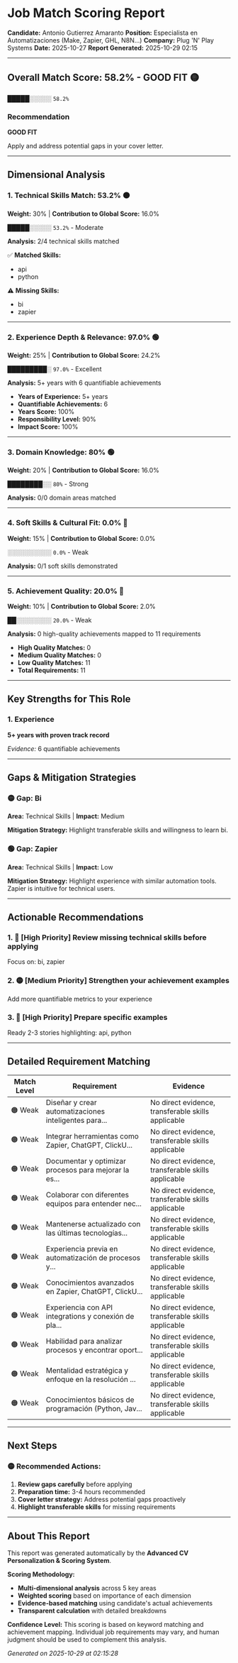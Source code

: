 # Job Match Scoring Report

**Candidate:** Antonio Gutierrez Amaranto
**Position:** Especialista en Automatizaciones (Make, Zapier, GHL, N8N...)
**Company:** Plug 'N' Play Systems
**Date:** 2025-10-27
**Report Generated:** 2025-10-29 02:15

---

## Overall Match Score: 58.2% - GOOD FIT 🟡

**█████░░░░░** `58.2%`

### Recommendation
**GOOD FIT**

Apply and address potential gaps in your cover letter.

---

## Dimensional Analysis

### 1. Technical Skills Match: 53.2% 🟠
**Weight:** 30% | **Contribution to Global Score:** 16.0%

**█████░░░░░** `53.2%` - Moderate

**Analysis:** 2/4 technical skills matched

✅ **Matched Skills:**
- api
- python

⚠️ **Missing Skills:**
- bi
- zapier

---

### 2. Experience Depth & Relevance: 97.0% 🟢
**Weight:** 25% | **Contribution to Global Score:** 24.2%

**█████████░** `97.0%` - Excellent

**Analysis:** 5+ years with 6 quantifiable achievements

- **Years of Experience:** 5+ years
- **Quantifiable Achievements:** 6
- **Years Score:** 100%
- **Responsibility Level:** 90%
- **Impact Score:** 100%

---

### 3. Domain Knowledge: 80% 🟢
**Weight:** 20% | **Contribution to Global Score:** 16.0%

**████████░░** `80%` - Strong

**Analysis:** 0/0 domain areas matched

---

### 4. Soft Skills & Cultural Fit: 0.0% 🔴
**Weight:** 15% | **Contribution to Global Score:** 0.0%

**░░░░░░░░░░** `0.0%` - Weak

**Analysis:** 0/1 soft skills demonstrated

---

### 5. Achievement Quality: 20.0% 🔴
**Weight:** 10% | **Contribution to Global Score:** 2.0%

**██░░░░░░░░** `20.0%` - Weak

**Analysis:** 0 high-quality achievements mapped to 11 requirements

- **High Quality Matches:** 0
- **Medium Quality Matches:** 0
- **Low Quality Matches:** 11
- **Total Requirements:** 11

---

## Key Strengths for This Role

### 1. Experience

**5+ years with proven track record**

*Evidence:* 6 quantifiable achievements

---

## Gaps & Mitigation Strategies

### 🟡 Gap: Bi
**Area:** Technical Skills | **Impact:** Medium

**Mitigation Strategy:** Highlight transferable skills and willingness to learn bi.

### 🟢 Gap: Zapier
**Area:** Technical Skills | **Impact:** Low

**Mitigation Strategy:** Highlight experience with similar automation tools. Zapier is intuitive for technical users.

---

## Actionable Recommendations

### 1. 🔴 [High Priority] Review missing technical skills before applying

Focus on: bi, zapier

### 2. 🟡 [Medium Priority] Strengthen your achievement examples

Add more quantifiable metrics to your experience

### 3. 🔴 [High Priority] Prepare specific examples

Ready 2-3 stories highlighting: api, python

---

## Detailed Requirement Matching

| Match Level | Requirement | Evidence |
|------------|------------|----------|
| 🟠 Weak | Diseñar y crear automatizaciones inteligentes para... | No direct evidence, transferable skills applicable |
| 🟠 Weak | Integrar herramientas como Zapier, ChatGPT, ClickU... | No direct evidence, transferable skills applicable |
| 🟠 Weak | Documentar y optimizar procesos para mejorar la es... | No direct evidence, transferable skills applicable |
| 🟠 Weak | Colaborar con diferentes equipos para entender nec... | No direct evidence, transferable skills applicable |
| 🟠 Weak | Mantenerse actualizado con las últimas tecnologías... | No direct evidence, transferable skills applicable |
| 🟠 Weak | Experiencia previa en automatización de procesos y... | No direct evidence, transferable skills applicable |
| 🟠 Weak | Conocimientos avanzados en Zapier, ChatGPT, ClickU... | No direct evidence, transferable skills applicable |
| 🟠 Weak | Experiencia con API integrations y conexión de pla... | No direct evidence, transferable skills applicable |
| 🟠 Weak | Habilidad para analizar procesos y encontrar oport... | No direct evidence, transferable skills applicable |
| 🟠 Weak | Mentalidad estratégica y enfoque en la resolución ... | No direct evidence, transferable skills applicable |
| 🟠 Weak | Conocimientos básicos de programación (Python, Jav... | No direct evidence, transferable skills applicable |

---

## Next Steps

### 🟡 Recommended Actions:

1. **Review gaps carefully** before applying
2. **Preparation time:** 3-4 hours recommended
3. **Cover letter strategy:** Address potential gaps proactively
4. **Highlight transferable skills** for missing requirements

---

## About This Report

This report was generated automatically by the **Advanced CV Personalization & Scoring System**.

**Scoring Methodology:**
- **Multi-dimensional analysis** across 5 key areas
- **Weighted scoring** based on importance of each dimension
- **Evidence-based matching** using candidate's actual achievements
- **Transparent calculation** with detailed breakdowns

**Confidence Level:** This scoring is based on keyword matching and achievement mapping. 
Individual job requirements may vary, and human judgment should be used to complement this analysis.

*Generated on 2025-10-29 at 02:15:28*
